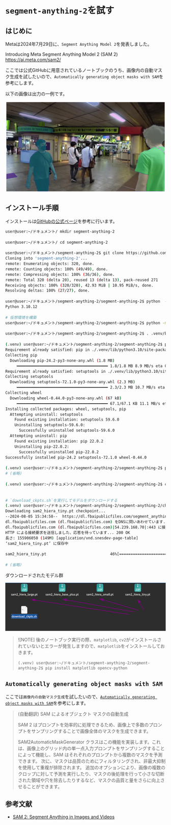 # `segment-anything-2`を試す

## はじめに
Metaは2024年7月29日に、`Segment Anything Model 2`を発表しました。

Introducing Meta Segment Anything Model 2 (SAM 2)
https://ai.meta.com/sam2/

ここでは公式GitHubに用意されているノートブックのうち、画像内の自動マスク生成を試したいので、`Automatically generating object masks with SAM`を参考にします。

以下の画像は出力の一例です。

![](assets/eye-catch.png)

## インストール手順
インストールは[GitHubの公式ページ](https://github.com/facebookresearch/segment-anything-2?tab=readme-ov-file#installation)を参考に行います。

```bash
user@user:~/ドキュメント/ mkdir segment-anything-2

user@user:~/ドキュメント/ cd segment-anything-2

user@user:~/ドキュメント/segment-anything-2$ git clone https://github.com/facebookresearch/segment-anything-2.git
Cloning into 'segment-anything-2'...
remote: Enumerating objects: 320, done.
remote: Counting objects: 100% (49/49), done.
remote: Compressing objects: 100% (36/36), done.
remote: Total 320 (delta 20), reused 13 (delta 13), pack-reused 271
Receiving objects: 100% (320/320), 42.93 MiB | 10.95 MiB/s, done.
Resolving deltas: 100% (27/27), done.

user@user:~/ドキュメント/segment-anything-2/segment-anything-2$ python  -V
Python 3.10.12

# 仮想環境を構築
user@user:~/ドキュメント/segment-anything-2/segment-anything-2$ python -m venv .venv

user@user:~/ドキュメント/segment-anything-2/segment-anything-2$ . .venv/bin/activate

(.venv) user@user:~/ドキュメント/segment-anything-2/segment-anything-2$ pip install -U pip setuptools wheel
Requirement already satisfied: pip in ./.venv/lib/python3.10/site-packages (22.0.2)
Collecting pip
  Downloading pip-24.2-py3-none-any.whl (1.8 MB)
     ━━━━━━━━━━━━━━━━━━━━━━━━━━━━━━━━━━━━━━━━ 1.8/1.8 MB 8.9 MB/s eta 0:00:00
Requirement already satisfied: setuptools in ./.venv/lib/python3.10/site-packages (59.6.0)
Collecting setuptools
  Downloading setuptools-72.1.0-py3-none-any.whl (2.3 MB)
     ━━━━━━━━━━━━━━━━━━━━━━━━━━━━━━━━━━━━━━━━ 2.3/2.3 MB 10.7 MB/s eta 0:00:00
Collecting wheel
  Downloading wheel-0.44.0-py3-none-any.whl (67 kB)
     ━━━━━━━━━━━━━━━━━━━━━━━━━━━━━━━━━━━━━━━━ 67.1/67.1 KB 11.1 MB/s eta 0:00:00
Installing collected packages: wheel, setuptools, pip
  Attempting uninstall: setuptools
    Found existing installation: setuptools 59.6.0
    Uninstalling setuptools-59.6.0:
      Successfully uninstalled setuptools-59.6.0
  Attempting uninstall: pip
    Found existing installation: pip 22.0.2
    Uninstalling pip-22.0.2:
      Successfully uninstalled pip-22.0.2
Successfully installed pip-24.2 setuptools-72.1.0 wheel-0.44.0

(.venv) user@user:~/ドキュメント/segment-anything-2/segment-anything-2$ pip install -e  .
# (省略)

(.venv) user@user:~/ドキュメント/segment-anything-2/segment-anything-2$ cd checkpoints/


# `download_ckpts.sh`を実行してモデルをダウンロードする
(.venv) user@user:~/ドキュメント/segment-anything-2/segment-anything-2/checkpoints$ ./download_ckpts.sh 
Downloading sam2_hiera_tiny.pt checkpoint...
--2024-08-05 15:34:58--  https://dl.fbaipublicfiles.com/segment_anything_2/072824/sam2_hiera_tiny.pt
dl.fbaipublicfiles.com (dl.fbaipublicfiles.com) をDNSに問いあわせています... 54.239.168.70, 54.239.168.51, 54.239.168.2, ...
dl.fbaipublicfiles.com (dl.fbaipublicfiles.com)|54.239.168.70|:443 に接続しています... 接続しました。
HTTP による接続要求を送信しました、応答を待っています... 200 OK
長さ: 155906050 (149M) [application/vnd.snesdev-page-table]
‘sam2_hiera_tiny.pt’ に保存中

sam2_hiera_tiny.pt                            46%[=========================================>                                                  ]  69.30M  11.2MB/s    eta 7s     

# (省略)
```

ダウンロードされたモデル群

![](assets/2024-08-05-15-45-46.png)

> ![NOTE]
> 後のノートブック実行の際、`matplotlib`, `cv2`がインストールされていないとエラーが発生しますので、`matplotlib`をインストールしておきます。
> 
> ```
> (.venv) user@user:~/ドキュメント/segment-anything-2/segment-anything-2$ pip install matplotlib opencv-python
> ```

## `Automatically generating object masks with SAM`
ここでは`画像内の自動マスク生成`を試したいので、[`Automatically generating object masks with SAM`](https://github.com/facebookresearch/segment-anything-2/blob/main/notebooks/automatic_mask_generator_example.ipynb)を参考にします。

> (自動翻訳)
> SAM によるオブジェクト マスクの自動生成
> 
> SAM 2 はプロンプトを効率的に処理できるため、画像上で多数のプロンプトをサンプリングすることで画像全体のマスクを生成できます。
> 
> SAM2AutomaticMaskGenerator クラスはこの機能を実装します。これは、画像上のグリッド内の単一点入力プロンプトをサンプリングすることによって機能し、SAM はそれぞれのプロンプトから複数のマスクを予測できます。
> 次に、マスクは品質のためにフィルタリングされ、非最大抑制を使用して重複が排除されます。
> 追加のオプションにより、画像の複数のクロップに対して予測を実行したり、マスクの後処理を行って小さな切断された領域や穴を除去したりするなど、マスクの品質と量をさらに向上させることができます。













## 参考文献
- [SAM 2: Segment Anything in Images and Videos](https://github.com/facebookresearch/segment-anything-2?tab=readme-ov-file)
